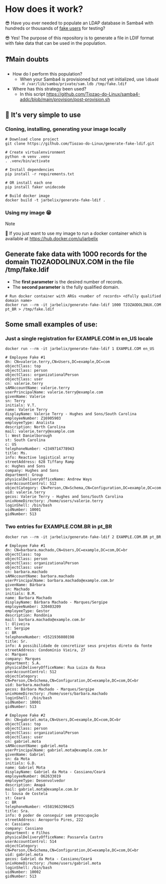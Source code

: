 
# How does it work?

😎 Have you ever needed to populate an LDAP database in Samba4 with hundreds or thousands of [fake users](https://pypi.org/project/Faker/) for testing?

😎 Yes! The purpose of this repository is to generate a file in LDIF format with fake data that can be used in the population.

## ❓Main doubts

* How do I perform this population?
    * When your Samba4 is provisioned but not yet initialized, use `ldbadd -H /var/lib/samba/private/sam.ldb /tmp/fake.ldif`
* Where has this strategy been used?
    * In this script https://github.com/Tiozao-do-Linux/samba4-addc/blob/main/provision/post-provision.sh

## 🚀 It's very simple to use

### Cloning, installing, generating your image locally

```shell
# Download clone project
git clone https://github.com/Tiozao-do-Linux/generate-fake-ldif.git

# Create virtualenvironment
python -m venv .venv
. .venv/bin/activate

# Install dependencies
pip install -r requirements.txt

# OR install each one
pip install faker unidecode

# Build docker image
docker build -t jarbelix/generate-fake-ldif .
```

### Using my image 😁

> [!NOTE]
>  🎯 If you just want to use my image to run a docker container which is available at https://hub.docker.com/u/jarbelix

## Generate fake data with 1000 records for the domain TIOZAODOLINUX.COM in the file /tmp/fake.ldif

* The **first parameter** is the desired number of records.
* The **second parameter** is the fully qualified domain.

```shell
# Run docker container with ARGs <number of records> <dfully qualified domain name>
docker run --rm -it jarbelix/generate-fake-ldif 1000 TIOZAODOLINUX.COM pt_BR > /tmp/fake.ldif
```

## Some small examples of use:

### Just a single registration for EXAMPLE.COM in en_US locale


```shell
docker run --rm -it jarbelix/generate-fake-ldif 1 EXAMPLE.COM en_US
```

```ldif
# Employee Fake #1
dn: CN=valerie.terry,CN=Users,DC=example,DC=com
objectClass: top
objectClass: person
objectClass: organizationalPerson
objectClass: user
cn: valerie.terry
sAMAccountName: valerie.terry
userPrincipalName: valerie.terry@example.com
givenName: Valerie
sn: Terry
initials: V.T.
name: Valerie Terry
displayName: Valerie Terry - Hughes and Sons/South Carolina
employeeNumber: Z16905903
employeeType: Analista
description: North Carolina
mail: valerie.terry@example.com
l: West Danielborough
st: South Carolina
c: US
telephoneNumber: +2349714778943
title: Ms.
info: Reactive logistical array
streetAddress: 628 Tiffany Ramp
o: Hughes and Sons
company: Hughes and Sons
department: Group
physicalDeliveryOfficeName: Andrew Ways
userAccountControl: 512
objectCategory: CN=Person,CN=Schema,CN=Configuration,DC=example,DC=com
uid: valerie.terry
gecos: Valerie Terry - Hughes and Sons/South Carolina
unixHomeDirectory: /home/users/valerie.terry
loginShell: /bin/bash
uidNumber: 10001
gidNumber: 513
```

### Two entries for EXAMPLE.COM.BR in pt_BR

```shell
docker run --rm -it jarbelix/generate-fake-ldif 2 EXAMPLE.COM.BR pt_BR
```

```ldif
# Employee Fake #1
dn: CN=barbara.machado,CN=Users,DC=example,DC=com,DC=br
objectClass: top
objectClass: person
objectClass: organizationalPerson
objectClass: user
cn: barbara.machado
sAMAccountName: barbara.machado
userPrincipalName: barbara.machado@example.com.br
givenName: Bárbara
sn: Machado
initials: B.M.
name: Barbara Machado
displayName: Bárbara Machado - Marques/Sergipe
employeeNumber: 320403209
employeeType: Gestor
description: Rondônia
mail: barbara.machado@example.com.br
l: Oliveira
st: Sergipe
c: BR
telephoneNumber: +5521936080198
title: Sr.
info: A possibilidade de concretizar seus projetos direto da fonte
streetAddress: Condomínio Vieira, 27
o: Marques
company: Marques
department: S.A.
physicalDeliveryOfficeName: Rua Luiza da Rosa
userAccountControl: 512
objectCategory: CN=Person,CN=Schema,CN=Configuration,DC=example,DC=com,DC=br
uid: barbara.machado
gecos: Bárbara Machado - Marques/Sergipe
unixHomeDirectory: /home/users/barbara.machado
loginShell: /bin/bash
uidNumber: 10001
gidNumber: 513

# Employee Fake #2
dn: CN=gabriel.mota,CN=Users,DC=example,DC=com,DC=br
objectClass: top
objectClass: person
objectClass: organizationalPerson
objectClass: user
cn: gabriel.mota
sAMAccountName: gabriel.mota
userPrincipalName: gabriel.mota@example.com.br
givenName: Gabriel
sn: da Mota
initials: G.D.
name: Gabriel Mota
displayName: Gabriel da Mota - Cassiano/Ceará
employeeNumber: O62633019
employeeType: Desenvolvedor
description: Amapá
mail: gabriel.mota@example.com.br
l: Sousa de Costela
st: Ceará
c: BR
telephoneNumber: +5581963290425
title: Sra.
info: O poder de conseguir sem preocupação
streetAddress: Aeroporto Pires, 222
o: Cassiano
company: Cassiano
department: e Filhos
physicalDeliveryOfficeName: Passarela Castro
userAccountControl: 514
objectCategory: CN=Person,CN=Schema,CN=Configuration,DC=example,DC=com,DC=br
uid: gabriel.mota
gecos: Gabriel da Mota - Cassiano/Ceará
unixHomeDirectory: /home/users/gabriel.mota
loginShell: /bin/bash
uidNumber: 10002
gidNumber: 513
```
